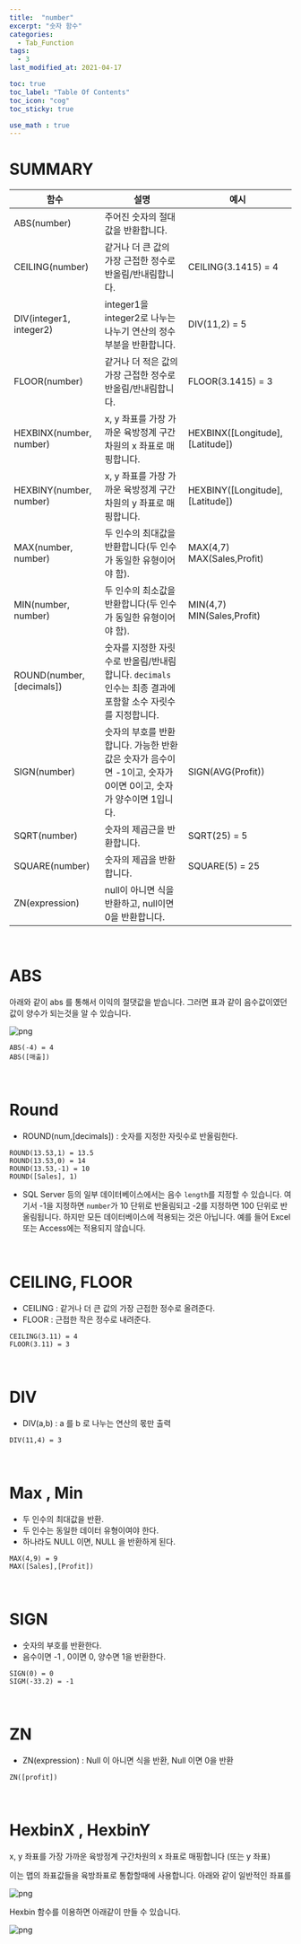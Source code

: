 ```yaml
---
title:  "number"
excerpt: "숫자 함수"
categories:
  - Tab_Function
tags:
  - 3
last_modified_at: 2021-04-17

toc: true
toc_label: "Table Of Contents"
toc_icon: "cog"
toc_sticky: true

use_math : true
---
```




# SUMMARY

| 함수                      | 설명                                                         | 예시                             |
| ------------------------- | ------------------------------------------------------------ | -------------------------------- |
| ABS(number)               | 주어진 숫자의 절대값을 반환합니다.                           |                                  |
| CEILING(number)           | 같거나 더 큰 값의 가장 근접한 정수로 반올림/반내림합니다.    | CEILING(3.1415) = 4              |
| DIV(integer1, integer2)   | integer1을 integer2로 나누는 나누기 연산의 정수 부분을 반환합니다. | DIV(11,2) = 5                    |
| FLOOR(number)             | 같거나 더 적은 값의 가장 근접한 정수로 반올림/반내림합니다.  | FLOOR(3.1415) = 3                |
| HEXBINX(number, number)   | x, y 좌표를 가장 가까운 육방정계 구간차원의 x 좌표로 매핑합니다. | HEXBINX([Longitude], [Latitude]) |
| HEXBINY(number, number)   | x, y 좌표를 가장 가까운 육방정계 구간차원의 y 좌표로 매핑합니다. | HEXBINY([Longitude], [Latitude]) |
| MAX(number, number)       | 두 인수의 최대값을 반환합니다(두 인수가 동일한 유형이어야 함). | MAX(4,7) MAX(Sales,Profit)       |
| MIN(number, number)       | 두 인수의 최소값을 반환합니다(두 인수가 동일한 유형이어야 함). | MIN(4,7) MIN(Sales,Profit)       |
| ROUND(number, [decimals]) | 숫자를 지정한 자릿수로 반올림/반내림합니다. `decimals` 인수는 최종 결과에 포함할 소수 자릿수를 지정합니다. |                                  |
| SIGN(number)              | 숫자의 부호를 반환합니다. 가능한 반환 값은 숫자가 음수이면 -1이고, 숫자가 0이면 0이고, 숫자가 양수이면 1입니다. | SIGN(AVG(Profit))                |
| SQRT(number)              | 숫자의 제곱근을 반환합니다.                                  | SQRT(25) = 5                     |
| SQUARE(number)            | 숫자의 제곱을 반환합니다.                                    | SQUARE(5) = 25                   |
| ZN(expression)            | null이 아니면 식을 반환하고, null이면 0을 반환합니다.        |                                  |

<BR>

# ABS

아래와 같이 abs 를 통해서 이익의 절댓값을 받습니다. 그러면 표과 같이 음수값이였던 값이 양수가 되는것을 알 수 있습니다.

![png](/assets/images/Tab_Fun/2_1.png)

```
ABS(-4) = 4
ABS([매출])
```

<BR>

# Round

- ROUND(num,[decimals]) : 숫자를 지정한 자릿수로 반올림한다.

```
ROUND(13.53,1) = 13.5
ROUND(13.53,0) = 14
ROUND(13.53,-1) = 10
ROUND([Sales], 1)
```

- SQL Server 등의 일부 데이터베이스에서는 음수 `length`를 지정할 수 있습니다. 여기서 -1을 지정하면 `number`가 10 단위로 반올림되고 -2를 지정하면 100 단위로 반올림됩니다. 하지만 모든 데이터베이스에 적용되는 것은 아닙니다. 예를 들어 Excel 또는 Access에는 적용되지 않습니다.

<BR>

# CEILING, FLOOR

- CEILING : 같거나 더 큰 값의 가장 근접한 정수로 올려준다.
- FLOOR : 근접한 작은 정수로 내려준다.

```
CEILING(3.11) = 4
FLOOR(3.11) = 3
```

<bR>

# DIV

- DIV(a,b) : a 를 b 로 나누는 연산의 몫만 출력

```
DIV(11,4) = 3
```

<BR>

# Max , Min

- 두 인수의 최대값을 반환. 
- 두 인수는 동일한 데이터 유형이여야 한다.
- 하나라도 NULL 이면, NULL 을 반환하게 된다. 

```
MAX(4,9) = 9
MAX([Sales],[Profit]) 
```

<BR>



# SIGN

- 숫자의 부호를 반환한다.
- 음수이면 -1 , 0이면 0, 양수면 1을 반환한다.

```
SIGN(0) = 0
SIGM(-33.2) = -1
```

<BR>

# ZN

- ZN(expression) : Null 이 아니면 식을 반환, Null 이면 0을 반환

```
ZN([profit])
```



<bR>

# HexbinX , HexbinY 

x, y 좌표를 가장 가까운 육방정계 구간차원의 x 좌표로 매핑합니다 (또는 y 좌표) 

이는 맵의 좌표값들을 육방좌표로 통합할때에 사용합니다. 아래와 같이 일반적인 좌표를

![png](/assets/images/Tab_Map/7_4.png)

Hexbin 함수를 이용하면 아래같이 만들 수 있습니다.

![png](/assets/images/Tab_Map/7_22.png) 

